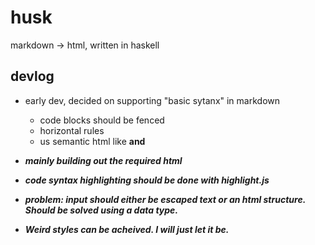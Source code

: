 # husk

markdown -> html, written in haskell

## devlog
- early dev, decided on supporting "basic sytanx" in markdown
  - code blocks should be fenced
  - horizontal rules
  - us semantic html like <strong> and <em>
- mainly building out the required html
- code syntax highlighting should be done with highlight.js


- problem: input should either be escaped text or an html structure. Should be solved using a data type.
- Weird styles can be acheived. I will just let it be.